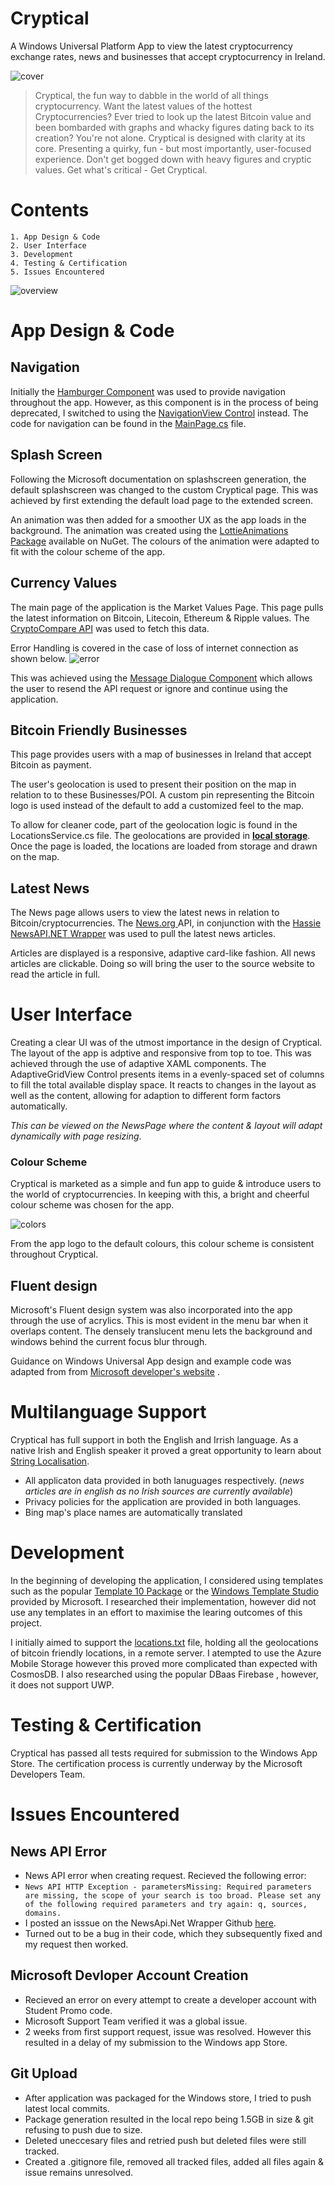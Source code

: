 


# Cryptical
A Windows Universal Platform App to view the latest cryptocurrency exchange rates, news and businesses that accept cryptocurrency in Ireland.

![cover](https://github.com/DaireNiC/Cryptical/blob/master/media/cover_logo.png)


> Cryptical, the fun way to dabble in the world of all things
> cryptocurrency. Want the latest values of the hottest
> Cryptocurrencies? Ever tried to look up the latest Bitcoin value and
> been bombarded with graphs and whacky figures dating back to its
> creation? You're not alone. Cryptical is designed with clarity at its
> core. Presenting a quirky, fun - but most importantly, user-focused
> experience. Don't get bogged down with heavy figures and cryptic
> values. Get what's critical - Get Cryptical.


# Contents
	1. App Design & Code 
	2. User Interface
	3. Development
	4. Testing & Certification
	5. Issues Encountered


![overview](https://github.com/DaireNiC/Cryptical/blob/master/media/app_overview.png)



# App Design & Code

## Navigation
Initially the [Hamburger Component](https://docs.microsoft.com/en-us/windows/uwpcommunitytoolkit/controls/hamburgermenu) was used to provide navigation throughout the app. However, as this component is in the process of being deprecated, I switched to using the [NavigationView Control](https://docs.microsoft.com/en-us/windows/uwp/design/controls-and-patterns/navigationview) instead. The code for navigation can be found in the [MainPage.cs](https://github.com/DaireNiC/Cryptical/blob/master/Cryptical/Views/MainPage.xaml.cs) file.
## Splash Screen
Following the Microsoft documentation on splashscreen generation, the default splashscreen was changed to the custom Cryptical page. This was achieved by first extending the default load page to the extended screen. 

An animation was then added for a smoother UX as the app loads in the background. The animation was created using the [LottieAnimations Package](https://www.nuget.org/packages/LottieUWP/) available on NuGet. The colours of the animation were adapted to fit with the colour scheme of the app.

## Currency Values
The main page of the application is the Market Values Page. This page pulls the latest information on Bitcoin, Litecoin, Ethereum & Ripple values. The [CryptoCompare API](https://www.cryptocompare.com/) was used to fetch this data. 

Error Handling is covered in the case of loss of internet connection as shown below. 
![error](https://github.com/DaireNiC/Cryptical/blob/master/media/error.JPG)

This was achieved using the [Message Dialogue Component](https://docs.microsoft.com/en-us/windows/uwp/design/controls-and-patterns/dialogs) which allows the user to resend the API request  or ignore and continue using the application.


## Bitcoin Friendly Businesses
This page provides users with a map of businesses in Ireland that accept Bitcoin as payment. 

The user's geolocation is used to present their position on the map in relation to to these Businesses/POI. A custom pin representing the Bitcoin logo is used instead of the default to add a customized feel to the map. 

To allow for cleaner code, part of the geolocation logic is found in the LocationsService.cs file. The geolocations are provided in [**local storage**](https://docs.microsoft.com/en-us/windows/uwp/files/quickstart-reading-and-writing-files). Once the page is loaded, the locations are loaded from storage and drawn on the map.


## Latest News
The News page allows users to view the latest news in relation to Bitcoin/cryptocurrencies. The [News.org ](https://newsapi.org/) API, in conjunction with the [Hassie  NewsAPI.NET Wrapper](https://github.com/hassie-dash/NewsAPI.NET/tree/master/Hassie.API.NewsAPI) was used to pull the latest news articles. 

Articles are displayed is a responsive, adaptive card-like fashion. All news articles are clickable. Doing so will bring the user to the source website to read the article in full.


# User Interface

Creating a clear UI was of the utmost importance in the design of Cryptical.  The layout of the app is adptive and responsive from top to toe. This was achieved through the use of  adaptive XAML components. The AdaptiveGridView Control presents items in a evenly-spaced set of columns to fill the total available display space. It reacts to changes in the layout as well as the content, allowing for adaption to different form factors automatically.

 *This can be viewed on the NewsPage where the content & layout will adapt dynamically with page resizing*.


### Colour Scheme
Cryptical is marketed as a simple and fun app to guide & introduce users to the world of cryptocurrencies.  In keeping with this, a bright and cheerful colour scheme was chosen for the app. 

![colors](https://github.com/DaireNiC/Cryptical/blob/master/media/colour_scheme.JPG)

From the app logo to the default colours, this colour scheme is consistent throughout Cryptical. 

## Fluent design
Microsoft's Fluent design system was also incorporated into the app through the use of acrylics. This is most evident in the menu bar when it overlaps content. The densely translucent menu lets the background and windows behind the current focus blur through.

Guidance on Windows Universal App design and example code was adapted from from [Microsoft developer's website](https://developer.microsoft.com/en-us/windows/apps/design) . 

# Multilanguage Support
Cryptical has full support in both the English and Irrish language. As a native Irish and English speaker it proved a great opportunity to learn about [String Localisation](https://docs.microsoft.com/en-us/windows/uwp/app-resources/localize-strings-ui-manifest). 

- All applicaton data provided in both lanuguages respectively. (*news articles are in english as no Irish sources are currently available*)
- Privacy policies for the application are provided in both languages.
- Bing map's place names are automatically translated

# Development
In the beginning of developing the application, I considered using templates such as the popular [Template 10 Package](https://github.com/Windows-XAML/Template10/wiki) or the [Windows Template Studio](https://marketplace.visualstudio.com/items?itemName=WASTeamAccount.WindowsTemplateStudio) provided by Microsoft. I researched their implementation, however did not use any templates in an effort to maximise the learing outcomes of this project. 

I initially aimed to support the [locations.txt](https://github.com/DaireNiC/Cryptical/blob/master/cryptical/Data/locations.txt) file, holding all the geolocations of bitcoin friendly locations, in a remote server. I atempted to use the Azure Mobile Storage however this proved more complicated than expected with CosmosDB. I also researched using the popular DBaas Firebase , however, it does not support UWP. 

# Testing & Certification 
Cryptical has passed all tests required for submission to the Windows App Store. The certification process is currently underway by the Microsoft Developers Team.

#  Issues Encountered 
## News API Error
 -  News API error when creating request. Recieved  the following error:
 - `News API HTTP Exception - parametersMissing: Required parameters are missing, the scope of your search is too broad. Please set any of the following required parameters and try again: q, sources, domains.` 
 - I posted an isssue on the NewsApi.Net Wrapper Github [here](https://github.com/hassie-dash/NewsAPI.NET/issues/1).
 - Turned out to be a bug in their code, which they subsequently fixed and my request then worked. 
## Microsoft Devloper Account Creation
 - Recieved an error on every attempt to create a developer account with Student Promo code. 
 - Microsoft Support Team verified it was a global issue.
 - 2 weeks from first support request, issue was resolved. However this resulted in a delay of my submission to the Windows app Store. 
## Git Upload
 - After application was packaged for the Windows store, I tried to push latest local commits.
 - Package generation resulted in the local repo being 1.5GB in size & git refusing to push due to size.
 - Deleted uneccesary files and retried push but deleted files were still tracked.
 - Created a .gitignore file, removed all tracked files, added all files again &  issue remains unresolved.
